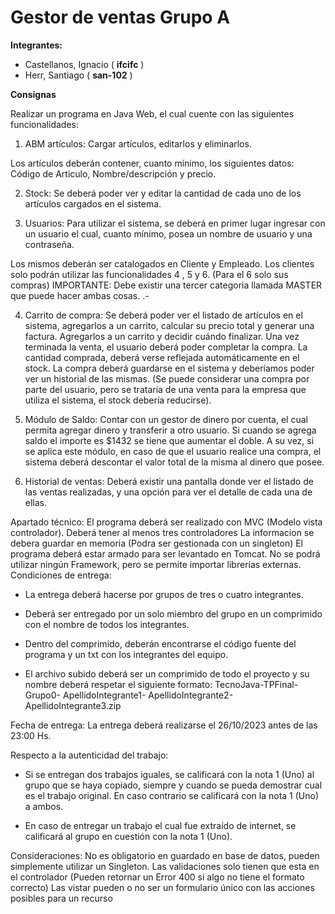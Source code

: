 # **Gestor de ventas Grupo A**
**Integrantes:**
 - Castellanos, Ignacio ( **ifcifc** )
 - Herr, Santiago ( **san-102** )

 **Consignas**

Realizar un programa en Java Web, el cual cuente con las siguientes funcionalidades:
1. ABM artículos: Cargar artículos, editarlos y eliminarlos.

Los artículos deberán contener, cuanto mínimo, los siguientes datos: Código de Articulo, Nombre/descripción y precio. 

2. Stock: Se deberá poder ver y editar la cantidad de cada uno de los artículos cargados en el sistema.

 3. Usuarios: Para utilizar el sistema, se deberá en primer lugar ingresar con un usuario el cual, cuanto mínimo, posea un nombre de usuario y una contraseña.

Los mismos deberán ser catalogados en Cliente y Empleado.
Los clientes solo podrán utilizar las funcionalidades 4 , 5 y 6.
(Para el 6 solo sus compras) IMPORTANTE:  Debe existir una tercer categoria llamada MASTER que puede hacer ambas cosas.   .- 

4. Carrito de compra: Se deberá poder ver el listado de artículos en el sistema, agregarlos a un carrito, calcular su precio total y generar una factura.
Agregarlos a un carrito y decidir cuándo finalizar.
Una vez terminada la venta, el usuario deberá poder completar la compra. La cantidad comprada, deberá verse reflejada automáticamente en el stock.
La compra deberá guardarse en el sistema y deberíamos poder ver un historial de las mismas.
(Se puede considerar una compra por parte del usuario, pero se trataría de una venta para la empresa que utiliza el sistema, el stock debería reducirse). 

5. Módulo de Saldo: Contar con un gestor de dinero por cuenta, el cual permita agregar dinero y transferir a otro usuario. Si cuando se agrega saldo el importe es $1432 se tiene que aumentar el doble.
A su vez, si se aplica este módulo, en caso de que el usuario realice una compra, el sistema deberá descontar el valor total de la misma al dinero que posee.

6. Historial de ventas: Deberá existir una pantalla donde ver el listado de las ventas realizadas, y una opción para ver el detalle de cada una de ellas.


Apartado técnico:
El programa deberá ser realizado con MVC (Modelo vista controlador).
Deberá tener al menos tres controladores
La informacion se debera guardar en memoria (Podra ser gestionada con un singleton)
El programa deberá estar armado para ser levantado en Tomcat.
No se podrá utilizar ningún Framework, pero se permite importar librerías externas.
Condiciones de entrega:
- La entrega deberá hacerse por grupos de tres o cuatro integrantes.

- Deberá ser entregado por un solo miembro del grupo en un comprimido con el nombre de todos los integrantes.

- Dentro del comprimido, deberán encontrarse el código fuente del programa y un txt con los integrantes del equipo.

- El archivo subido deberá ser un comprimido de todo el proyecto y su nombre deberá respetar el siguiente formato:
TecnoJava-TPFinal-Grupo0- ApellidoIntegrante1- ApellidoIntegrante2- ApellidoIntegrante3.zip

Fecha de entrega:
La entrega deberá realizarse el 26/10/2023 antes de las 23:00 Hs.

Respecto a la autenticidad del trabajo:
- Si se entregan dos trabajos iguales, se calificará con la nota 1 (Uno) al grupo que se haya copiado, siempre y cuando se pueda demostrar cual es el trabajo original. En caso contrario se calificará con la nota 1 (Uno) a ambos.

- En caso de entregar un trabajo el cual fue extraído de internet, se calificará al grupo en cuestión con la nota 1 (Uno).

Consideraciones:
No es obligatorio en guardado en base de datos, pueden simplemente utilizar un Singleton.
Las validaciones solo tienen que esta en el controlador (Pueden retornar un Error 400 si algo no tiene el formato correcto)
Las vistar pueden o no ser un formulario único con las acciones posibles para un recurso